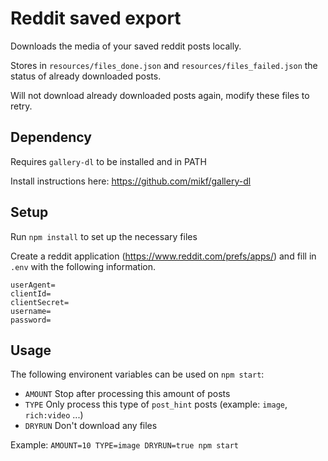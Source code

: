 # Reddit saved export

Downloads the media of your saved reddit posts locally.

Stores in `resources/files_done.json` and `resources/files_failed.json` the status of already downloaded posts.

Will not download already downloaded posts again, modify these files to retry.

## Dependency

Requires `gallery-dl` to be installed and in PATH

Install instructions here: https://github.com/mikf/gallery-dl

## Setup

Run `npm install` to set up the necessary files

Create a reddit application (https://www.reddit.com/prefs/apps/) and fill in `.env` with the following information.
```
userAgent=
clientId=
clientSecret=
username=
password=
```

## Usage

The following environent variables can be used on `npm start`:
* `AMOUNT` Stop after processing this amount of posts
* `TYPE` Only process this type of `post_hint` posts (example: `image`, `rich:video` ...)
* `DRYRUN` Don't download any files

Example: `AMOUNT=10 TYPE=image DRYRUN=true npm start`